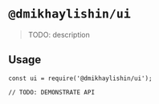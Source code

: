 # `@dmikhaylishin/ui`

> TODO: description

## Usage

```
const ui = require('@dmikhaylishin/ui');

// TODO: DEMONSTRATE API
```
